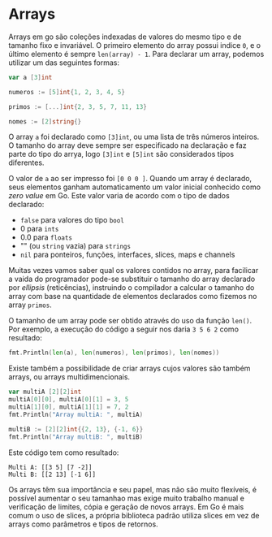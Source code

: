 # Arrays
Arrays em go são coleções indexadas de valores do mesmo tipo e de tamanho fixo e invariável. 
O primeiro elemento do array possui indice `0`, e o último elemento é sempre `len(array) - 1`.
Para declarar um array, podemos utilizar um das seguintes formas:

~~~go
var a [3]int

numeros := [5]int{1, 2, 3, 4, 5}

primos := [...]int{2, 3, 5, 7, 11, 13}

nomes := [2]string{}
~~~
O array `a` foi declarado como `[3]int`, ou uma lista de três números inteiros. O tamanho
do array deve sempre ser especificado na declaração e faz parte do tipo do arrya, logo
`[3]int` e `[5]int` são considerados tipos diferentes.

O valor de `a` ao ser impresso foi `[0 0 0 ]`. Quando um array é declarado, seus elementos ganham
automaticamento um valor inicial conhecido como _zero value_ em Go. Este valor varia de acordo
com o tipo de dados declarado:

* `false` para valores do tipo `bool`
* 0 para `ints`
* 0.0 para `floats`
* "" (ou `string` vazia) para `strings`
* `nil` para ponteiros, funções, interfaces, slices, maps e channels

Muitas vezes vamos saber qual os valores contidos no array, para facilicar a vaida do programador
pode-se substituir o tamanho do array  declarado por _ellipsis_ (reticências), instruindo o
compilador a calcular o tamanho do array com base na quantidade de elementos declarados como
fizemos no array `primos`.

O tamanho de um array pode ser obtido através do uso da função `len()`. Por exemplo, a execução
do código a seguir nos daria `3 5 6 2` como resultado:
~~~go
fmt.Println(len(a), len(numeros), len(primos), len(nomes))
~~~
Existe também a possibilidade de criar arrays cujos valores são também arrays, ou arrays
multidimencionais.
~~~go
var multiA [2][2]int
multiA[0][0], multiA[0][1] = 3, 5
multiA[1][0], multiA[1][1] = 7, 2
fmt.Println("Array multiA: ", multiA)

multiB := [2][2]int{{2, 13}, {-1, 6}}
fmt.Println("Array multiB: ", multiB)
~~~
Este código tem como resultado:
````
Multi A: [[3 5] [7 -2]]
Multi B: [[2 13] [-1 6]]
````
Os arrays têm sua importância e seu papel, mas não são muito flexíveis, é possível aumentar o
seu tamanhao mas exige muito trabalho manual e verificação de limites, cópia e geração de novos
arrays.
Em Go é mais comum o uso de slices, a própria biblioteca padrão utiliza slices em vez de arrays
como parâmetros e tipos de retornos.